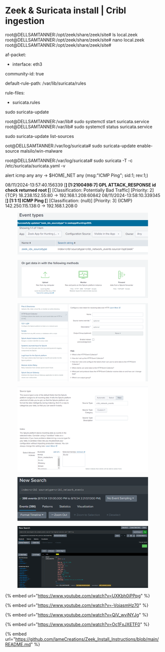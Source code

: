 # Zeek & Suricata install | Cribl ingestion

root@DELLSAMTANNER:/opt/zeek/share/zeek/site# ls local.zeek root@DELLSAMTANNER:/opt/zeek/share/zeek/site# nano local.zeek root@DELLSAMTANNER:/opt/zeek/share/zeek/site#



af-packet:

* interface: eth3

community-id: true



default-rule-path: /var/lib/suricata/rules

rule-files:

* suricata.rules

sudo suricata-update



root@DELLSAMTANNER:/var/lib# sudo systemctl start suricata.service root@DELLSAMTANNER:/var/lib# sudo systemctl status suricata.service



sudo suricata-update list-sources



oot@DELLSAMTANNER:/var/log/suricata# sudo suricata-update enable-source malsilo/win-malware



root@DELLSAMTANNER:/var/log/suricata# sudo suricata -T -c /etc/suricata/suricata.yaml -v



alert icmp any any -> $HOME\_NET any (msg:"ICMP Ping"; sid:1; rev:1;)



08/11/2024-13:57:40.156339 \[**] \[1:2100498:7] GPL ATTACK\_RESPONSE id check returned root \[**] \[Classification: Potentially Bad Traffic] \[Priority: 2] {TCP} 18.238.152.55:80 -> 192.168.1.208:60842 08/11/2024-13:58:10.339345 \[**] \[1:1:1] ICMP Ping \[**] \[Classification: (null)] \[Priority: 3] {ICMP} 142.250.115.138:0 -> 192.168.1.208:0

<figure><img src="../.gitbook/assets/image (67).png" alt=""><figcaption></figcaption></figure>

<figure><img src="../.gitbook/assets/image (14).png" alt=""><figcaption></figcaption></figure>

<figure><img src="../.gitbook/assets/image (1) (1).png" alt=""><figcaption></figcaption></figure>

<figure><img src="../.gitbook/assets/image (2) (1).png" alt=""><figcaption></figcaption></figure>

<figure><img src="../.gitbook/assets/image (3) (1).png" alt=""><figcaption></figcaption></figure>

<figure><img src="../.gitbook/assets/image (4) (1).png" alt=""><figcaption></figcaption></figure>

{% embed url="https://www.youtube.com/watch?v=UXKbh0jPPpg" %}

{% embed url="https://www.youtube.com/watch?v=-VojasmHz70" %}

{% embed url="https://www.youtube.com/watch?v=QiV_wviNYJg" %}

{% embed url="https://www.youtube.com/watch?v=Oc1FxJXETF0" %}

{% embed url="https://github.com/lameCreations/Zeek_Install_Instructions/blob/main/README.md" %}
